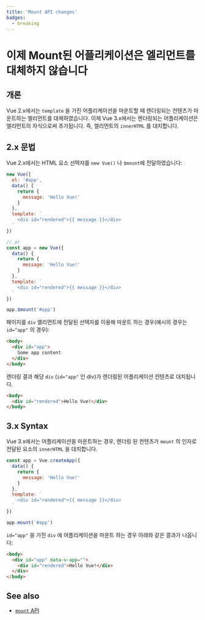 ```yaml
---
title: 'Mount API changes'
badges:
  - breaking
---
```


# 이제 Mount된 어플리케이션은 엘리먼트를 대체하지 않습니다<MigrationBadges :badges="$frontmatter.badges" />

## 개론

Vue 2.x에서는 `template` 을 가진 어플리케이션을 마운트할 때 렌더링되는 컨텐츠가 마운트하는 엘리먼트를 대체하였습니다. 이제 Vue 3.x에서는 렌더링되는 어플리케이션은 엘리먼트의 자식으로써 추가됩니다. 즉, 엘리먼트의 `innerHTML` 를 대치합니다.

## 2.x 문법

Vue 2.x에서는 HTML 요소 선택자를 `new Vue()` 나 `$mount`에 전달하였습니다:

```js
new Vue({
  el: '#app',
  data() {
    return {
      message: 'Hello Vue!'
    }
  },
  template: `
    <div id="rendered">{{ message }}</div>
  `
})

// or
const app = new Vue({
  data() {
    return {
      message: 'Hello Vue!'
    }
  },
  template: `
    <div id="rendered">{{ message }}</div>
  `
})

app.$mount('#app')
```

페이지를  `div`  엘리먼트에 전달된 선택자를 이용해 마운트 하는 경우(예시의 경우는 `id="app"` 의 경우):

```html
<body>
  <div id="app">
    Some app content
  </div>
</body>
```

렌더링 결과 해당  `div`  (`id="app"` 인 div)가 렌더링된 어플리케이션 컨텐츠로 대치됩니다.

```html
<body>
  <div id="rendered">Hello Vue!</div>
</body>
```

## 3.x Syntax

 Vue 3.x에서는 어플리케이션을 마운트하는 경우, 렌더링 된 컨텐츠가 `mount`  의 인자로 전달된 요소의 `innerHTML`  을 대치합니다.

```js
const app = Vue.createApp({
  data() {
    return {
      message: 'Hello Vue!'
    }
  },
  template: `
    <div id="rendered">{{ message }}</div>
  `
})

app.mount('#app')
```

 `id="app"` 을 가진 `div` 에 어플리케이션을 마운트 하는 경우 아래와 같은 결과가 나옵니다:

```html
<body>
  <div id="app" data-v-app="">
    <div id="rendered">Hello Vue!</div>
  </div>
</body>
```

## See also

- [`mount` API](/api/application-api.html#mount)
